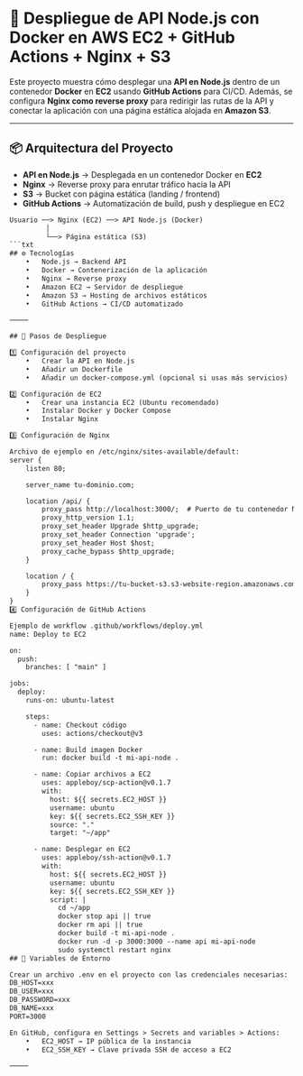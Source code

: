 # 🚀 Despliegue de API Node.js con Docker en AWS EC2 + GitHub Actions + Nginx + S3

Este proyecto muestra cómo desplegar una **API en Node.js** dentro de un contenedor **Docker** en **EC2** usando **GitHub Actions** para CI/CD. Además, se configura **Nginx como reverse proxy** para redirigir las rutas de la API y conectar la aplicación con una página estática alojada en **Amazon S3**.

---

## 📦 Arquitectura del Proyecto

- **API en Node.js** → Desplegada en un contenedor Docker en **EC2**  
- **Nginx** → Reverse proxy para enrutar tráfico hacia la API  
- **S3** → Bucket con página estática (landing / frontend)  
- **GitHub Actions** → Automatización de build, push y despliegue en EC2  

```txt
Usuario ──> Nginx (EC2) ──> API Node.js (Docker)
         │
         └──> Página estática (S3)
```txt
## ⚙️ Tecnologías
	•	Node.js → Backend API
	•	Docker → Contenerización de la aplicación
	•	Nginx → Reverse proxy
	•	Amazon EC2 → Servidor de despliegue
	•	Amazon S3 → Hosting de archivos estáticos
	•	GitHub Actions → CI/CD automatizado

⸻

## 🚀 Pasos de Despliegue

1️⃣ Configuración del proyecto
	•	Crear la API en Node.js
	•	Añadir un Dockerfile
	•	Añadir un docker-compose.yml (opcional si usas más servicios)

2️⃣ Configuración de EC2
	•	Crear una instancia EC2 (Ubuntu recomendado)
	•	Instalar Docker y Docker Compose
	•	Instalar Nginx

3️⃣ Configuración de Nginx

Archivo de ejemplo en /etc/nginx/sites-available/default:
server {
    listen 80;

    server_name tu-dominio.com;

    location /api/ {
        proxy_pass http://localhost:3000/;  # Puerto de tu contenedor Node
        proxy_http_version 1.1;
        proxy_set_header Upgrade $http_upgrade;
        proxy_set_header Connection 'upgrade';
        proxy_set_header Host $host;
        proxy_cache_bypass $http_upgrade;
    }

    location / {
        proxy_pass https://tu-bucket-s3.s3-website-region.amazonaws.com/;
    }
}
4️⃣ Configuración de GitHub Actions

Ejemplo de workflow .github/workflows/deploy.yml
name: Deploy to EC2

on:
  push:
    branches: [ "main" ]

jobs:
  deploy:
    runs-on: ubuntu-latest

    steps:
      - name: Checkout código
        uses: actions/checkout@v3

      - name: Build imagen Docker
        run: docker build -t mi-api-node .

      - name: Copiar archivos a EC2
        uses: appleboy/scp-action@v0.1.7
        with:
          host: ${{ secrets.EC2_HOST }}
          username: ubuntu
          key: ${{ secrets.EC2_SSH_KEY }}
          source: "."
          target: "~/app"

      - name: Desplegar en EC2
        uses: appleboy/ssh-action@v0.1.7
        with:
          host: ${{ secrets.EC2_HOST }}
          username: ubuntu
          key: ${{ secrets.EC2_SSH_KEY }}
          script: |
            cd ~/app
            docker stop api || true
            docker rm api || true
            docker build -t mi-api-node .
            docker run -d -p 3000:3000 --name api mi-api-node
            sudo systemctl restart nginx
## 🔐 Variables de Entorno

Crear un archivo .env en el proyecto con las credenciales necesarias:
DB_HOST=xxx
DB_USER=xxx
DB_PASSWORD=xxx
DB_NAME=xxx
PORT=3000

En GitHub, configura en Settings > Secrets and variables > Actions:
	•	EC2_HOST → IP pública de la instancia
	•	EC2_SSH_KEY → Clave privada SSH de acceso a EC2

⸻


